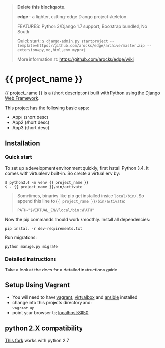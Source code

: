 > __Delete this blockquote.__
>
> __edge__ - a lighter, cutting-edge Django project skeleton.
>
> FEATURES: Python 3/Django 1.7 support, Bootstrap bundled, No South
>
> Quick start:
> `$ django-admin.py startproject --template=https://github.com/arocks/edge/archive/master.zip --extension=py,md,html,env myproj`
>
> More information at: https://github.com/arocks/edge/wiki

# {{ project_name }}

{{ project_name }} is a (short description) built with [Python][0] using the [Django Web Framework][1].

This project has the following basic apps:

* App1 (short desc)
* App2 (short desc)
* App3 (short desc)

## Installation

### Quick start

To set up a development environment quickly, first install Python 3.4. It
comes with virtualenv built-in. So create a virtual env by:

    $ python3.4 -m venv {{ project_name }}
    $ . {{ project_name }}/bin/activate

> Sometimes, binaries like pip get installed inside `local/bin/`. So append
> this line to `{{ project_name }}/bin/activate`:
>
> `PATH="$VIRTUAL_ENV/local/bin:$PATH"`

Now the pip commands should work smoothly. Install all dependencies:

    pip install -r dev-requirements.txt

Run migrations:

    python manage.py migrate

### Detailed instructions

Take a look at the docs for a detailed instructions guide.

[0]: https://www.python.org/
[1]: https://www.djangoproject.com/


## Setup Using Vagrant
* You will need to have [vagrant](https://www.vagrantup.com/), [virtualbox](https://www.virtualbox.org/) and [ansible](www.ansible.com/) installed. 
* change into this projects directory and:        
`vagrant up`         
* point your browser to; [localhost:8050](http://localhost:8050/)

## python 2.X compatibility
[This fork](https://github.com/komuW/edge) works with python 2.7
